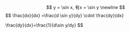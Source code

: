$$
y = \sin x, 有x = \sin y \newline
$$
$$
\frac{dx}{dx}
=\frac{d \sin y}{dy} \cdot \frac{dy}{dx}

$$
$$
\frac{dy}{dx}=\frac{1}{d\sin y/dy}
$$